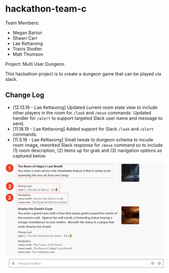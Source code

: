 # hackathon-team-c

Team Members:
- Megan Barton
- Shawn Carr
- Lae Kettavong
- Travis Stodter
- Matt Thomson

Project: Multi User Dungeon

This hackathon project is to create a dungeon game that can be played via slack.



## Change Log
 - [12.13.19 - Lae Kettavong] Updated current room state view to include other players in the room for `/look` and `/move` commands. Updated handler for `/alert` to support targeted Slack user name and message to send. 
 - [11.18.19 - Lae Kettavong] Added support for Slack `/look` and `/alert` commands. 
 - [11.5.19 - Lae Kettavong] Small tweak to dungeon schema to incude room image, reworked Slack response for `/move` command so to include (1) room description, (2) items up for grab and (3) navigation options as captured below. 

<img src="images/slack-ui-1.png" width="1000">